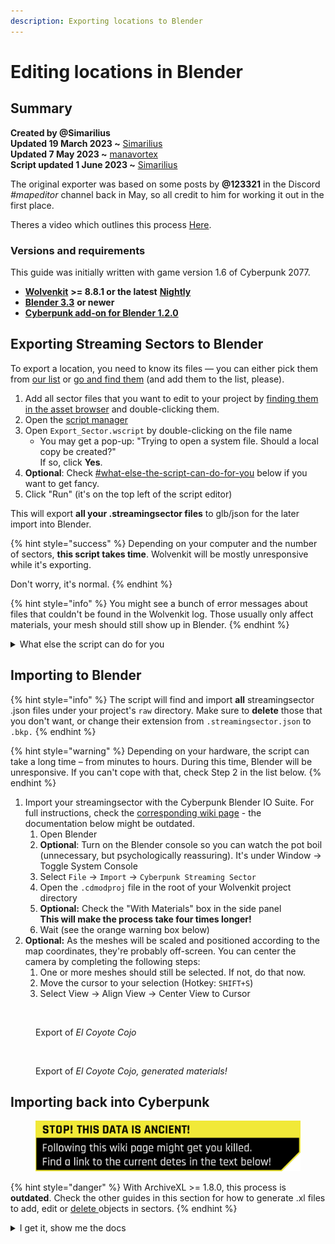 ```yaml
---
description: Exporting locations to Blender
---
```


# Editing locations in Blender

## Summary

**Created by @Simarilius** \
**Updated 19 March 2023 \~** [Simarilius](http://127.0.0.1:5000/u/G2MqNkfgTlQ1R3G4B5s6WefLjdy2 "mention")\
**Updated 7 May 2023 \~** [manavortex](http://127.0.0.1:5000/u/NfZBoxGegfUqB33J9HXuCs6PVaC3 "mention")\
**Script updated 1 June 2023 \~** [Simarilius](http://127.0.0.1:5000/u/G2MqNkfgTlQ1R3G4B5s6WefLjdy2 "mention")

The original exporter was based on some posts by **@123321** in the Discord _#mapeditor_ channel back in May, so all credit to him for working it out in the first place.

Theres a video which outlines this process [Here](https://youtu.be/JVCbPr67mgw).

### Versions and requirements

This guide was initially written with game version 1.6 of Cyberpunk 2077.

* [**Wolvenkit**](https://github.com/WolvenKit/WolvenKit) **>= 8.8.1 or the latest** [**Nightly**](https://github.com/WolvenKit/WolvenKit-nightly-releases/releases)
* [**Blender 3.3**](https://www.blender.org/) **or newer**
* [**Cyberpunk add-on for Blender 1.2.0**](https://github.com/WolvenKit/Cyberpunk-Blender-add-on/releases)

## Exporting Streaming Sectors to Blender

To export a location, you need to know its files — you can either pick them from [our list](../../references-lists-and-overviews/reference-world-sectors/) or [go and find them](../../references-lists-and-overviews/reference-world-sectors/places.md) (and add them to the list, please).

1. Add all sector files that you want to edit to your project by [finding them in the asset browser](http://127.0.0.1:5000/s/-MP\_ozZVx2gRZUPXkd4r/wolvenkit-app/usage/wolvenkit-search-finding-files) and double-clicking them.
2. Open the [script manager](http://127.0.0.1:5000/s/-MP\_ozZVx2gRZUPXkd4r/wolvenkit-app/tools/script-manager)&#x20;
3. Open `Export_Sector.wscript` by double-clicking on the file name
   * You may get a pop-up: "Trying to open a system file. Should a local copy be created?"\
     If so, click **Yes**.
4. **Optional**: Check [#what-else-the-script-can-do-for-you](editing-locations-in-blender.md#what-else-the-script-can-do-for-you "mention") below if you want to get fancy.
5. Click "Run" (it's on the top left of the script editor)

This will export **all your .streamingsector files** to glb/json for the later import into Blender.

{% hint style="success" %}
Depending on your computer and the number of sectors, **this script takes time**. Wolvenkit will be mostly unresponsive while it's exporting.&#x20;

Don't worry, it's normal.
{% endhint %}

{% hint style="info" %}
You might see a bunch of error messages about files that couldn't be found in the Wolvenkit log. Those usually only affect materials, your mesh should still show up in Blender.
{% endhint %}

<details>

<summary>What else the script can do for you</summary>

If you add entries to the sectors block in line 14, the script will export **only those sectors**, rather than all the files in your project. You can use this to add files to your project, or to filter existing entries.

```javascript
// You can add sectors to the list, or add them to the project 
// list of sector files (paths need double slashes) you can leave empty if in project
// can use just filenames if their in the _compiled\default folder
const sectors=[
    "interior_-48-31_2_0",
    "interior_-24-16_1_1",
]
```

</details>

## Importing to Blender

{% hint style="info" %}
The script will find and import **all** streamingsector .json files under your project's `raw` directory. Make sure to **delete** those that you don't want, or change their extension from `.streamingsector.json` to `.bkp.`
{% endhint %}

{% hint style="warning" %}
Depending on your hardware, the script can take a long time – from minutes to hours. During this time, Blender will be unresponsive. If you can't cope with that, check Step 2 in the list below.
{% endhint %}

1. Import your streamingsector with the Cyberpunk Blender IO Suite. For full instructions, check the [corresponding wiki page](../../modding-tools/wolvenkit-blender-io-suite/wkit-blender-plugin-import-export.md#importing-into-blender-2) - the documentation below might be outdated.
   1. Open Blender
   2. **Optional**: Turn on the Blender console so you can watch the pot boil (unnecessary, but psychologically reassuring). It's under Window -> Toggle System Console
   3. Select `File` -> `Import` -> `Cyberpunk Streaming Sector`
   4. Open the `.cdmodproj` file in the root of your Wolvenkit project directory
   5. **Optional:** Check the "With Materials" box in the side panel\
      **This will make the process take four times longer!**
   6. Wait (see the orange warning box below)
2. **Optional:** As the meshes will be scaled and positioned according to the map coordinates, they're probably off-screen. You can center the camera by completing the following steps:&#x20;
   1. One or more meshes should still be selected. If not, do that now.
   2. Move the cursor to your selection (Hotkey: `SHIFT+S`)
   3. Select View → Align View → Center View to Cursor



<figure><img src="https://files.gitbook.com/v0/b/gitbook-x-prod.appspot.com/o/spaces%2F-MP_ozZVx2gRZUPXkd4r%2Fuploads%2FDbvZbNVLxjmpYm0HgO0x%2FEl_Coyote_latest.png?alt=media&#x26;token=d9baec44-1f7b-4840-9341-4c0cecf68ea3" alt=""><figcaption><p>Export of <em>El Coyote Cojo</em></p></figcaption></figure>



<figure><img src="https://files.gitbook.com/v0/b/gitbook-x-prod.appspot.com/o/spaces%2F-MP_ozZVx2gRZUPXkd4r%2Fuploads%2FP2RDCtuBNlx6szwUkOKX%2FEl_Coyote_latest_shaded.png?alt=media&#x26;token=93972916-adeb-4817-95b1-e7a4c3e11d5e" alt=""><figcaption><p>Export of <em>El Coyote Cojo, generated materials!</em></p></figcaption></figure>

## Importing back into Cyberpunk

<figure><img src="../../../.gitbook/assets/warning_outdated_info.png" alt=""><figcaption></figcaption></figure>

{% hint style="danger" %}
With ArchiveXL >= 1.8.0, this process is **outdated**. Check the other guides in this section for how to generate .xl files to add, edit or [delete ](world-editing-deleting-objects.md)objects in sectors.
{% endhint %}

<details>

<summary>I get it, show me the docs</summary>

* Download this script ([raw link](https://raw.githubusercontent.com/Simarilius-uk/CP2077\_BlenderScripts/main/export\_to\_JSONs.py)) from [Sim's github](https://github.com/Simarilius-uk/CP2077\_BlenderScripts/blob/main/export\_to\_JSONs.py)&#x20;
* Switch to Blender's scripting perspective and paste the code there
* Adjust line 30 and change the path assigned to 'project' to the path of your cyberpunk project. Make sure to double the backslashes.\
  Example: \
  before:  `project = 'F:\\CPmod\\meshdecal_parralax'`\
  after:     `project = 'D:\\Cyberpunk_Modding\\world_editing\\myproject'`
* In your Wolvenkit project's root folder, create the folder `output`
* Run the script by clicking the ▷ button\
  _If the script throws errors and you can't resolve them on your own or with the help of ChatGPT, find us on_ [_Discord_](https://discord.gg/redmodding)_!_
* Via Windows Explorer, copy the json file from the `output` directory in your Wolvenkit project over the file with the same name in the `raw` directory.
* In Wolvenkit, right-click on the file you just copied and select "Import from json"
* You're done!

</details>
